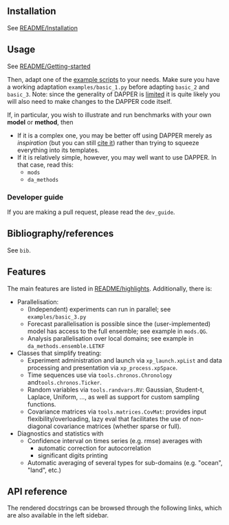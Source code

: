 ## Installation

See [README/Installation](https://github.com/nansencenter/DAPPER#Installation)

## Usage

See [README/Getting-started](https://github.com/nansencenter/DAPPER#Getting-started)

Then, adapt one of the
[example scripts](https://github.com/nansencenter/DAPPER/tree/master/examples)
to your needs. Make sure you have a working adaptation `examples/basic_1.py`
before adapting `basic_2` and `basic_3`.
Note: since the generality of DAPPER is
[limited](https://github.com/nansencenter/DAPPER#similar-projects)
it is quite likely you will also need to make changes to the DAPPER code itself.

If, in particular, you wish to illustrate and run benchmarks with
your own **model** or **method**, then

- If it is a complex one, you may be better off using DAPPER
  merely as *inspiration* (but you can still
  [cite it](https://github.com/nansencenter/DAPPER#getting-started))
  rather than trying to squeeze everything into its templates.
- If it is relatively simple, however, you may well want to use DAPPER.
  In that case, read this:
    - `mods`
    - `da_methods`

### Developer guide

If you are making a pull request, please read the `dev_guide`.

## Bibliography/references

See `bib`.

## Features

The main features are listed in
[README/highlights](https://github.com/nansencenter/DAPPER#Highlights).
Additionally, there is:

- Parallelisation:
    - (Independent) experiments can run in parallel; see `examples/basic_3.py`
    - Forecast parallelisation is possible since
        the (user-implemented) model has access to the full ensemble;
        see example in `mods.QG`.
    - Analysis parallelisation over local domains;
        see example in `da_methods.ensemble.LETKF`
- Classes that simplify treating:
    - Experiment administration and launch via `xp_launch.xpList`
      and data processing and presentation via `xp_process.xpSpace`.
    - Time sequences use via `tools.chronos.Chronology`
      and`tools.chronos.Ticker`.
    - Random variables via `tools.randvars.RV`: Gaussian, Student-t, Laplace, Uniform,
      ..., as well as support for custom sampling functions.
    - Covariance matrices via `tools.matrices.CovMat`:
      provides input flexibility/overloading,
      lazy eval that facilitates the use of non-diagonal
      covariance matrices (whether sparse or full).
- Diagnostics and statistics with
    - Confidence interval on times series (e.g. rmse) averages with
        - automatic correction for autocorrelation
        - significant digits printing
    - Automatic averaging of several types for sub-domains
      (e.g. "ocean", "land", etc.)

## API reference

The rendered docstrings can be browsed
through the following links, which are also available in the left sidebar.
